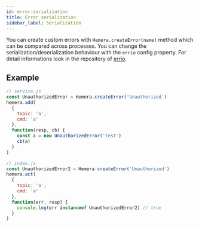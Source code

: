 ```yaml
---
id: error-serialization
title: Error serialization
sidebar_label: Serialization
---
```


You can create custom errors with `Hemera.createError(name)` method which can be compared across processes. You can change the serialization/deserialization behaviour with the `errio` config property. For detail informations look in the repository of [errio](https://github.com/programble/errio).

## Example

```js
// service.js
const UnauthorizedError = Hemera.createError('Unauthorized')
hemera.add(
  {
    topic: 'a',
    cmd: 'a'
  },
  function(resp, cb) {
    const a = new UnauthorizedError('test')
    cb(a)
  }
)

// index.js
const UnauthorizedError2 = Hemera.createError('Unauthorized')
hemera.act(
  {
    topic: 'a',
    cmd: 'a'
  },
  function(err, resp) {
    console.log(err instanceof UnauthorizedError2) // true
  }
)
```
